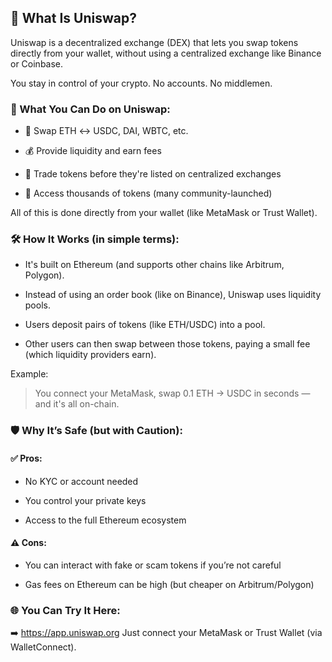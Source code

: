 ## 🧪 What Is Uniswap?
Uniswap is a decentralized exchange (DEX) that lets you swap tokens directly from your wallet, without using a centralized exchange like Binance or Coinbase.

You stay in control of your crypto. No accounts. No middlemen.

### 🧰 What You Can Do on Uniswap:
* 🔄 Swap ETH ↔ USDC, DAI, WBTC, etc.

* 💰 Provide liquidity and earn fees

* 🧬 Trade tokens before they're listed on centralized exchanges

* 🦄 Access thousands of tokens (many community-launched)

All of this is done directly from your wallet (like MetaMask or Trust Wallet).

### 🛠 How It Works (in simple terms):
* It's built on Ethereum (and supports other chains like Arbitrum, Polygon).

* Instead of using an order book (like on Binance), Uniswap uses liquidity pools.

* Users deposit pairs of tokens (like ETH/USDC) into a pool.

* Other users can then swap between those tokens, paying a small fee (which liquidity providers earn).

Example:

> You connect your MetaMask, swap 0.1 ETH → USDC in seconds — and it's all on-chain.

### 🛡 Why It’s Safe (but with Caution):
#### ✅ Pros:

* No KYC or account needed

* You control your private keys

* Access to the full Ethereum ecosystem

#### ⚠️ Cons:

* You can interact with fake or scam tokens if you’re not careful

* Gas fees on Ethereum can be high (but cheaper on Arbitrum/Polygon)

### 🌐 You Can Try It Here:
➡️ https://app.uniswap.org
Just connect your MetaMask or Trust Wallet (via WalletConnect).